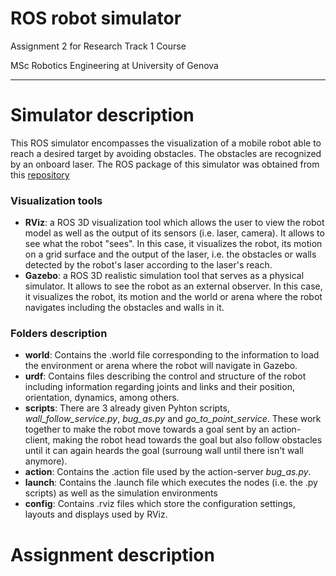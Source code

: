 # ROS robot simulator

Assignment 2 for Research Track 1 Course

MSc Robotics Engineering at University of Genova

-------------------

# Simulator description 
This ROS simulator encompasses the visualization of a mobile robot able to reach a desired target by avoiding obstacles. The obstacles are recognized by an onboard laser. 
The ROS package of this simulator was obtained from this [repository](https://github.com/CarmineD8/assignment_2_2023.git)

### Visualization tools
* **RViz**: a ROS 3D visualization tool which allows the user to view the robot model as well as the output of its sensors (i.e. laser, camera). It allows to see what the robot "sees". In this case, it visualizes the robot, its motion on a grid surface and the output of the laser, i.e. the obstacles or walls detected by the robot's laser according to the laser's reach.
* **Gazebo**: a ROS 3D realistic simulation tool that serves as a physical simulator. It allows to see the robot as an external observer. In this case, it visualizes the robot, its motion and the world or arena where the robot navigates including the obstacles and walls in it.

### Folders description
* **world**: Contains the .world file corresponding to the information to load the environment or arena where the robot will navigate in Gazebo.
* **urdf**: Contains files describing the control and structure of the robot including information regarding joints and links and their position, orientation, dynamics, among others.
* **scripts**: There are 3 already given Pyhton scripts, *wall_follow_service.py*, *bug_as.py* and *go_to_point_service*. These work together to make the robot move towards a goal sent by an action-client, making the robot head towards the goal but also follow obstacles until it can again heards the goal (surroung wall until there isn't wall anymore).
* **action**: Contains the .action file used by the action-server *bug_as.py*.
* **launch**: Contains the .launch file which executes the nodes (i.e. the .py scripts) as well as the simulation environments
* **config**: Contains .rviz files which store the configuration settings, layouts and displays used by RViz.

# Assignment description
